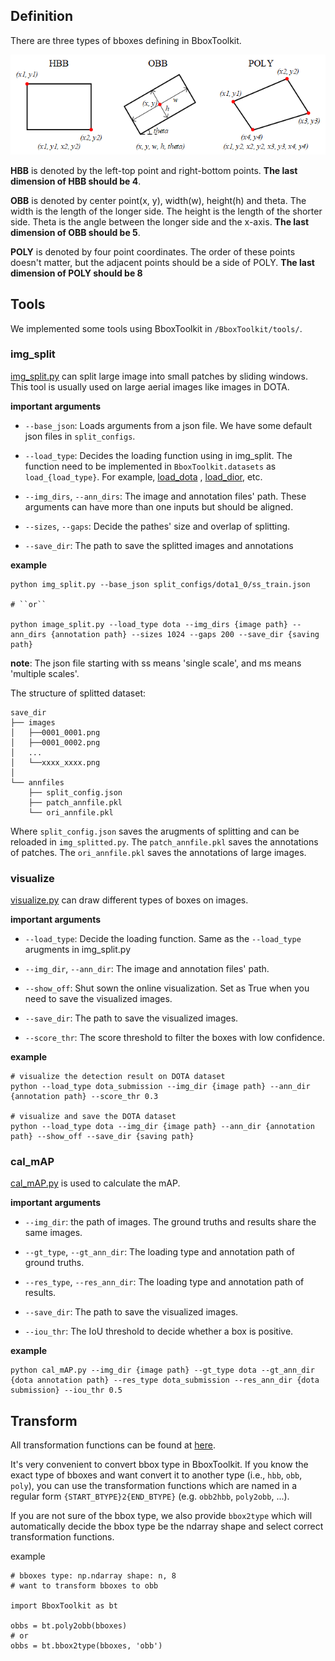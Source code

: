 ## Definition
There are three types of bboxes defining in BboxToolkit.

![bbox definination](definition.png)

**HBB** is denoted by the left-top point and right-bottom points.
**The last dimension of HBB should be 4**.

**OBB** is denoted by center point(x, y), width(w), height(h) and theta.
The width is the length of the longer side. The height is the length of the shorter side. Theta is the angle between the longer side and the x-axis.
**The last dimension of OBB should be 5**.

**POLY** is denoted by four point coordinates.
The order of these points doesn't matter, but the adjacent points should be a side of POLY.
**The last dimension of POLY should be 8**

## Tools

We implemented some tools using BboxToolkit in `/BboxToolkit/tools/`.

### img_split

[img_split.py](tools/img_split.py) can split large image into small patches by sliding windows. This tool is usually used on large aerial images like images in DOTA.

**important arguments**

- `--base_json`: Loads arguments from a json file. We have some default json files in `split_configs`.

- `--load_type`: Decides the loading function using in img_split. The function need to be implemented in `BboxToolkit.datasets` as `load_{load_type}`. For example, [load_dota](BboxToolkit/datasets/DOTAio.py) , [load_dior](BboxToolkit/datasets/DIORio.py), etc.

- `--img_dirs`, `--ann_dirs`: The image and annotation files' path. These arguments can have more than one inputs but should be aligned.

- `--sizes`, `--gaps`: Decide the pathes' size and overlap of splitting.

- `--save_dir`: The path to save the splitted images and annotations

**example**
```shell
python img_split.py --base_json split_configs/dota1_0/ss_train.json

# ``or``

python image_split.py --load_type dota --img_dirs {image path} --ann_dirs {annotation path} --sizes 1024 --gaps 200 --save_dir {saving path}
```

**note**: The json file starting with ss means 'single scale', and ms means 'multiple scales'.


The structure of splitted dataset:

```
save_dir
├── images
│   ├──0001_0001.png
│   ├──0001_0002.png
│   ...
│   └──xxxx_xxxx.png
│
└── annfiles
    ├── split_config.json
    ├── patch_annfile.pkl
    └── ori_annfile.pkl
```

Where `split_config.json` saves the arugments of splitting and can be reloaded in `img_splitted.py`.
The `patch_annfile.pkl` saves the annotations of patches.
The `ori_annfile.pkl` saves the annotations of large images.

### visualize

[visualize.py](tools/visualize.py) can draw different types of boxes on images.

**important arguments**

- `--load_type`: Decide the loading function. Same as the `--load_type` arugments in img_split.py

- `--img_dir`, `--ann_dir`: The image and annotation files' path. 

- `--show_off`: Shut sown the online visualization. Set as True when you need to save the visualized images.

- `--save_dir`: The path to save the visualized images.

- `--score_thr`: The score threshold to filter the boxes with low confidence.

**example**

```shell
# visualize the detection result on DOTA dataset
python --load_type dota_submission --img_dir {image path} --ann_dir {annotation path} --score_thr 0.3

# visualize and save the DOTA dataset
python --load_type dota --img_dir {image path} --ann_dir {annotation path} --show_off --save_dir {saving path}
```
### cal_mAP

[cal_mAP.py](tools/cal_mAP.py) is used to calculate the mAP. 

**important arguments**

- `--img_dir`:  the path of images. The ground truths and results share the same images.

- `--gt_type`, `--gt_ann_dir`: The loading type and annotation path of ground truths.

- `--res_type`, `--res_ann_dir`: The loading type and annotation path of results.

- `--save_dir`: The path to save the visualized images.

- `--iou_thr`: The IoU threshold to decide whether a box is positive.

**example**

```shell
python cal_mAP.py --img_dir {image path} --gt_type dota --gt_ann_dir {dota annotation path} --res_type dota_submission --res_ann_dir {dota submission} --iou_thr 0.5
```

## Transform

All transformation functions can be found at [here](BboxToolkit/transforms.py).

It's very convenient to convert bbox type in BboxToolkit. If you know the exact type of bboxes and want convert it to another type (i.e., `hbb`, `obb`, `poly`),
you can use the transformation functions which are named in a regular form `{START_BTYPE}2{END_BTYPE}` (e.g. `obb2hbb`, `poly2obb`, ...).

If you are not sure of the bbox type, we also provide `bbox2type` which will automatically decide the bbox type be the ndarray shape and select correct transformation functions.

example
```shell
# bboxes type: np.ndarray shape: n, 8
# want to transform bboxes to obb

import BboxToolkit as bt

obbs = bt.poly2obb(bboxes)
# or
obbs = bt.bbox2type(bboxes, 'obb')
```
